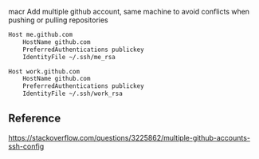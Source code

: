 macr
Add multiple github account, same machine to avoid conflicts when pushing or pulling repositories

```bash
Host me.github.com
    HostName github.com
    PreferredAuthentications publickey
    IdentityFile ~/.ssh/me_rsa

Host work.github.com
    HostName github.com
    PreferredAuthentications publickey
    IdentityFile ~/.ssh/work_rsa
```

## Reference

https://stackoverflow.com/questions/3225862/multiple-github-accounts-ssh-config
